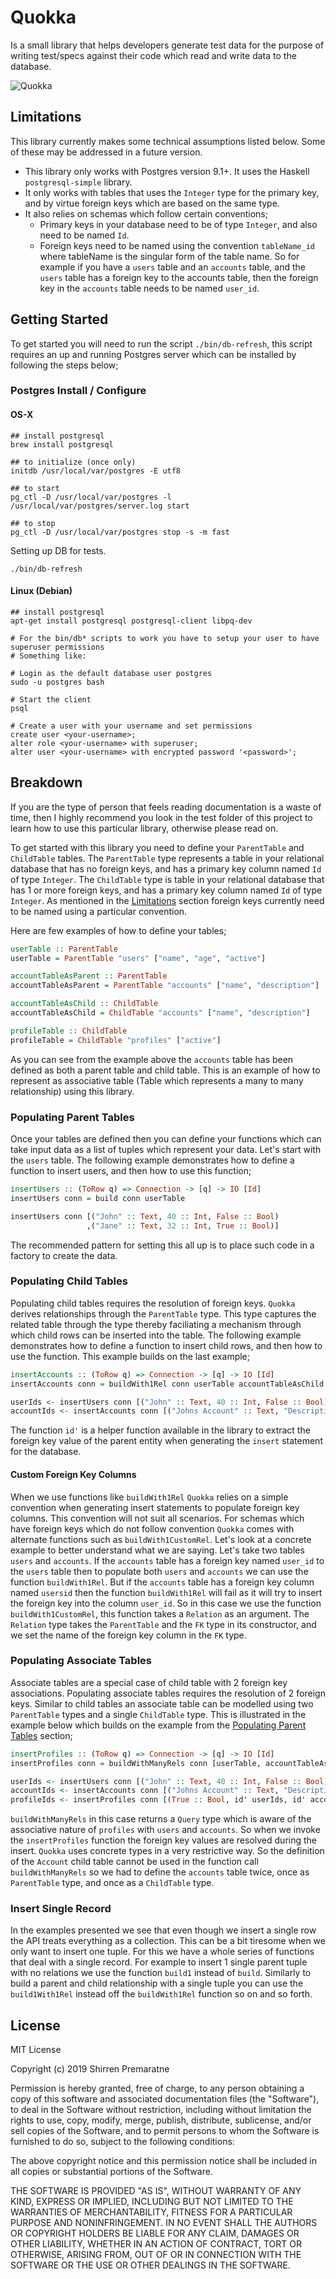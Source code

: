 # Quokka

Is a small library that helps developers generate test data for the purpose
of writing test/specs against their code which read and write data to the
database.

![Quokka](quokka.jpg)

## Limitations

This library currently makes some technical assumptions listed below. Some of these may
be addressed in a future version.

* This library only works with Postgres version 9.1+. It uses the Haskell `postgresql-simple`
  library.
* It only works with tables that uses the `Integer` type for the primary key, and
  by virtue foreign keys which are based on the same type.
* It also relies on schemas which follow certain conventions;
  * Primary keys in your database need to be of type `Integer`, and also need to
     be named `Id`.
  * Foreign keys need to be named using the convention `tableName_id` where tableName
     is the singular form of the table name. So for example if you have a `users` table
     and an `accounts` table, and the `users` table has a foreign key to the accounts
     table, then the foreign key in the `accounts` table needs to be named `user_id`.

## Getting Started

To get started you will need to run the script `./bin/db-refresh`, this script
requires an up and running Postgres server which can be installed by following the
steps below;

### Postgres Install / Configure

#### OS-X

```
## install postgresql
brew install postgresql

## to initialize (once only)
initdb /usr/local/var/postgres -E utf8

## to start
pg_ctl -D /usr/local/var/postgres -l /usr/local/var/postgres/server.log start

## to stop
pg_ctl -D /usr/local/var/postgres stop -s -m fast
```

Setting up DB for tests.

```
./bin/db-refresh
```

#### Linux (Debian)

```
## install postgresql
apt-get install postgresql postgresql-client libpq-dev

# For the bin/db* scripts to work you have to setup your user to have superuser permissions
# Something like:

# Login as the default database user postgres
sudo -u postgres bash

# Start the client
psql

# Create a user with your username and set permissions
create user <your-username>;
alter role <your-username> with superuser;
alter user <your-username> with encrypted password '<password>';
```

## Breakdown

If you are the type of person that feels reading documentation is a waste of time,
then I highly recommend you look in the test folder of this project to learn
how to use this particular library, otherwise please read on.

To get started with this library you need to define your `ParentTable` and `ChildTable`
tables. The `ParentTable` type represents a table in your relational database that
has no foreign keys, and has a primary key column named `Id` of type `Integer`.
The `ChildTable` type is table in your relational database that has 1 or more
foreign keys, and has  a primary key column named `Id` of type `Integer`. As mentioned
in the [Limitations](##Limitations) section foreign keys currently need to be named using
a particular convention.

Here are few examples of how to define your tables;

```Haskell
userTable :: ParentTable
userTable = ParentTable "users" ["name", "age", "active"]

accountTableAsParent :: ParentTable
accountTableAsParent = ParentTable "accounts" ["name", "description"]

accountTableAsChild :: ChildTable
accountTableAsChild = ChildTable "accounts" ["name", "description"]

profileTable :: ChildTable
profileTable = ChildTable "profiles" ["active"]
```

As you can see from the example above the `accounts` table has been defined
as both a parent table and child table. This is an example of how to represent
as associative table (Table which represents a many to many relationship)
using this library.

### Populating Parent Tables

Once your tables are defined then you can define your functions which can
take input data as a list of tuples which represent your data. Let's start
with the `users` table. The following example demonstrates how to define a
function to insert users, and then how to use this function;

```Haskell
insertUsers :: (ToRow q) => Connection -> [q] -> IO [Id]
insertUsers conn = build conn userTable

insertUsers conn [("John" :: Text, 40 :: Int, False :: Bool)
                 ,("Jane" :: Text, 32 :: Int, True :: Bool)]
```

The recommended pattern for setting this all up is to place such code in a
factory to create the data.

### Populating Child Tables

Populating child tables requires the resolution of foreign keys. `Quokka`
derives relationships through the `ParentTable` type. This type captures the
related table through the type thereby faciliating a mechanism through which
child rows can be inserted into the table. The following example demonstrates
how to define a function to insert child rows, and then how to use the
function. This example builds on the last example;

```Haskell
insertAccounts :: (ToRow q) => Connection -> [q] -> IO [Id]
insertAccounts conn = buildWith1Rel conn userTable accountTableAsChild

userIds <- insertUsers conn [("John" :: Text, 40 :: Int, False :: Bool)]
accountIds <- insertAccounts conn [("Johns Account" :: Text, "Description" :: Text, id' userIds)]
```

The function `id'` is a helper function available in the library to extract the
foreign key value of the parent entity when generating the `insert` statement
for the database.

#### Custom Foreign Key Columns

When we use functions like `buildWith1Rel` `Quokka` relies on a simple convention when
generating insert statements to populate foreign key columns. This convention will
not suit all scenarios. For schemas which have foreign keys which do not follow convention
`Quokka` comes with alternate functions such as `buildWith1CustomRel`. Let's look at
a concrete example to better understand what we are saying. Let's take two tables `users`
and `accounts`. If the `accounts` table has a foreign key named `user_id` to the `users`
table then to populate both `users` and `accounts` we can use the function `buildWith1Rel`.
But if the `accounts` table has a foreign key column named `usersid` then the function
`buildWith1Rel` will fail as it will try to insert the foreign key into the column `user_id`.
So in this case we use the function `buildWith1CustomRel`, this function takes a `Relation` as
an argument. The `Relation` type takes the `ParentTable` and the `FK` type in its constructor,
and we set the name of the foreign key column in the `FK` type.

### Populating Associate Tables

Associate tables are a special case of child table with 2 foreign key associations.
Populating associate tables requires the resolution of 2 foreign keys. Similar
to child tables an associate table can be modelled using two `ParentTable` types
and a single `ChildTable` type. This is illustrated in the example below which
builds on the example from the [Populating Parent Tables](###Populating-Parent-Tables)
section;

```Haskell
insertProfiles :: (ToRow q) => Connection -> [q] -> IO [Id]
insertProfiles conn = buildWithManyRels conn [userTable, accountTableAsParent] profileTable

userIds <- insertUsers conn [("John" :: Text, 40 :: Int, False :: Bool)]
accountIds <- insertAccounts conn [("Johns Account" :: Text, "Description" :: Text, id' userIds)]
profileIds <- insertProfiles conn [(True :: Bool, id' userIds, id' accountIds)]
```

`buildWithManyRels` in this case returns a `Query` type which is aware of the
associative nature of `profiles` with `users` and `accounts`. So when we invoke
the `insertProfiles` function the foreign key values are resolved during the
insert. `Quokka` uses concrete types in a very restrictive way. So the definition
of the `Account` child table cannot be used in the function call `buildWithManyRels`
so we had to define the `accounts` table twice, once as `ParentTable` type, and
once as a `ChildTable` type.

### Insert Single Record

In the examples presented we see that even though we insert a single row the API
treats everything as a collection. This can be a bit tiresome when we only want
to insert one tuple. For this we have a whole series of functions that deal with
a single record. For example to insert 1 single parent tuple with no relations we
use the function `build1` instead of `build`. Similarly to build a parent and
child relationship with a single tuple you can use the `build1With1Rel` instead
off the `buildWith1Rel` function so on and so forth.

## License

MIT License

Copyright (c) 2019 Shirren Premaratne

Permission is hereby granted, free of charge, to any person obtaining a copy
of this software and associated documentation files (the "Software"), to deal
in the Software without restriction, including without limitation the rights
to use, copy, modify, merge, publish, distribute, sublicense, and/or sell
copies of the Software, and to permit persons to whom the Software is
furnished to do so, subject to the following conditions:

The above copyright notice and this permission notice shall be included in all
copies or substantial portions of the Software.

THE SOFTWARE IS PROVIDED "AS IS", WITHOUT WARRANTY OF ANY KIND, EXPRESS OR
IMPLIED, INCLUDING BUT NOT LIMITED TO THE WARRANTIES OF MERCHANTABILITY,
FITNESS FOR A PARTICULAR PURPOSE AND NONINFRINGEMENT. IN NO EVENT SHALL THE
AUTHORS OR COPYRIGHT HOLDERS BE LIABLE FOR ANY CLAIM, DAMAGES OR OTHER
LIABILITY, WHETHER IN AN ACTION OF CONTRACT, TORT OR OTHERWISE, ARISING FROM,
OUT OF OR IN CONNECTION WITH THE SOFTWARE OR THE USE OR OTHER DEALINGS IN THE
SOFTWARE.
